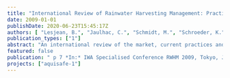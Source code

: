 ```yaml
---
title: "International Review of Rainwater Harvesting Management: Practices, Market and Current Developments"
date: 2009-01-01
publishDate: 2020-06-23T15:45:17Z
authors: [ "Lesjean, B.", "Jaulhac, C.", "Schmidt, M.", "Schroeder, K.", "Huau, M.-C." ]
publication_types: ["1"]
abstract: "An international review of the market, current practices and R&D projects on the topic of rainwater harvesting management was performed. The review highlighted leading countries in different regions of the world, but also the variety of practices and acceptance. Current R&D issues and further research needs are identified and discussed. The application of RWHM techniques at household level seems to be mature, but sanitary risks exist when rainwater is used inside homes and also reserve on economical an environmental aspects can be drawn when drinking water supply is available. Promising concepts are being developed and demonstrated at larger scale such as industrial or commercial buildings or even urban catchments where the use of rainwater and the operation of the systems are under full control. For schemes of this scale, the integration and optimization of several beneficial aspects such as –traditionally- additional water supply and stormwater management, but also urban planning with water and green spaces, energy compensation in buildings and in the cities or ecological enhancement seems to be promising. Specific expertise will be required to best plan these schemes according to the local conditions and targets and to operate, maintain and upgrade them over their entire life time."
featured: false
publication: " p 7 *In:* IWA Specialised Conference RWHM 2009, Tokyo, Japan. Tokyo, Japan. 7. -11.9.2009"
projects: ["aquisafe-1"]
---
```


